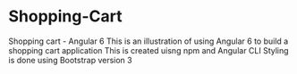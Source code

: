 # Shopping-Cart
Shopping cart - Angular 6
This is an illustration of using Angular 6 to build a shopping cart application
This is created uisng npm and Angular CLI
Styling is done using Bootstrap version 3
